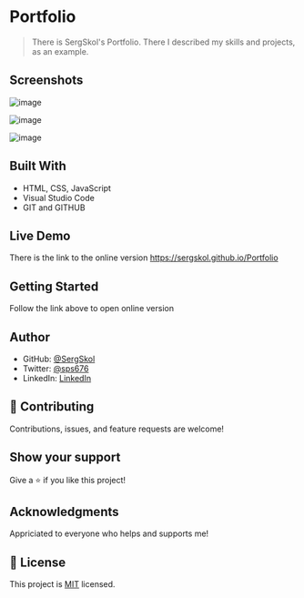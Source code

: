 # Portfolio

> There is SergSkol's Portfolio. There I described my skills and projects, as an example.

## Screenshots

![image](https://user-images.githubusercontent.com/106581139/202182770-3b1457e8-649c-459b-ad24-3b049ac09abb.png)

![image](https://user-images.githubusercontent.com/106581139/202182946-a8a60c1a-55f9-44e7-9a12-aae9465deb36.png)

![image](https://user-images.githubusercontent.com/106581139/202183092-20446e35-efb1-428f-ad02-5129d566ad5b.png)

## Built With

- HTML, CSS, JavaScript  
- Visual Studio Code
- GIT and GITHUB

## Live Demo

There is the link to the online version
https://sergskol.github.io/Portfolio

## Getting Started

Follow the link above to open online version

## Author

- GitHub: [@SergSkol](https://github.com/SergSkol)
- Twitter: [@sps676](https://twitter.com/sps676)
- LinkedIn: [LinkedIn](https://www.linkedin.com/in/sergiy-shkolnik-7801a53/)

## 🤝 Contributing

Contributions, issues, and feature requests are welcome!

## Show your support

Give a ⭐️ if you like this project!

## Acknowledgments

Appriciated to everyone who helps and supports me!

## 📝 License

This project is [MIT](./LICENSE) licensed.

